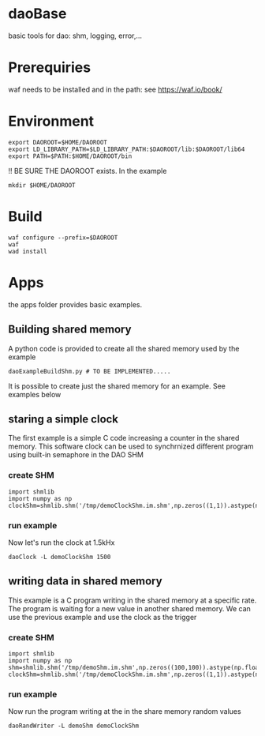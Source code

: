 # daoBase
basic tools for dao: shm, logging, error,...

# Prerequiries
waf needs to be installed and in the path: see https://waf.io/book/

# Environment
```
export DAOROOT=$HOME/DAOROOT
export LD_LIBRARY_PATH=$LD_LIBRARY_PATH:$DAOROOT/lib:$DAOROOT/lib64
export PATH=$PATH:$HOME/DAOROOT/bin

```
!! BE SURE THE DAOROOT exists. In the example
```
mkdir $HOME/DAOROOT
```
# Build
```
waf configure --prefix=$DAOROOT
waf
wad install
```
# Apps
the apps folder provides basic examples.
## Building shared memory
A python code is provided to create all the shared memory used by the example
```
daoExampleBuildShm.py # TO BE IMPLEMENTED.....
```
It is possible to create just the shared memory for an example. See examples below
## staring a simple clock
The first example is a simple C code increasing a counter in the shared memory.
This software clock can be used to synchrnized different program using built-in semaphore in the DAO SHM
### create SHM
```
import shmlib
import numpy as np
clockShm=shmlib.shm('/tmp/demoClockShm.im.shm',np.zeros((1,1)).astype(np.uint32))
``` 
### run example
Now let's run the clock at 1.5kHx
```
daoClock -L demoClockShm 1500
```
## writing data in shared memory
This example is a C program writing in the shared memory at a specific rate.
The program is waiting for a new value in another shared memory. We can use the previous example and use the clock as the trigger
### create SHM
```
import shmlib
import numpy as np
shm=shmlib.shm('/tmp/demoShm.im.shm',np.zeros((100,100)).astype(np.float32))
clockShm=shmlib.shm('/tmp/demoClockShm.im.shm',np.zeros((1,1)).astype(np.uint32))
``` 
### run example
Now run the program writing at the in the share memory random values
```
daoRandWriter -L demoShm demoClockShm
```